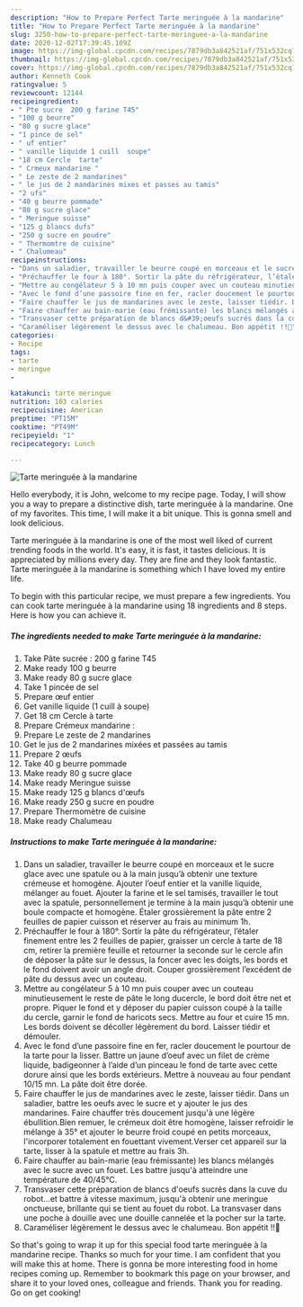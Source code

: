 ```yaml
---
description: "How to Prepare Perfect Tarte meringuée à la mandarine"
title: "How to Prepare Perfect Tarte meringuée à la mandarine"
slug: 3250-how-to-prepare-perfect-tarte-meringuee-a-la-mandarine
date: 2020-12-02T17:39:45.109Z
image: https://img-global.cpcdn.com/recipes/7879db3a842521af/751x532cq70/tarte-meringuee-a-la-mandarine-photo-principale-de-la-recette.jpg
thumbnail: https://img-global.cpcdn.com/recipes/7879db3a842521af/751x532cq70/tarte-meringuee-a-la-mandarine-photo-principale-de-la-recette.jpg
cover: https://img-global.cpcdn.com/recipes/7879db3a842521af/751x532cq70/tarte-meringuee-a-la-mandarine-photo-principale-de-la-recette.jpg
author: Kenneth Cook
ratingvalue: 5
reviewcount: 12144
recipeingredient:
- " Pte sucre  200 g farine T45"
- "100 g beurre"
- "80 g sucre glace"
- "1 pince de sel"
- " uf entier"
- " vanille liquide 1 cuill  soupe"
- "18 cm Cercle  tarte"
- " Crmeux mandarine "
- " Le zeste de 2 mandarines"
- " le jus de 2 mandarines mixes et passes au tamis"
- "2 ufs"
- "40 g beurre pommade"
- "80 g sucre glace"
- " Meringue suisse"
- "125 g blancs dufs"
- "250 g sucre en poudre"
- " Thermomtre de cuisine"
- " Chalumeau"
recipeinstructions:
- "Dans un saladier, travailler le beurre coupé en morceaux et le sucre glace avec une spatule ou à la main jusqu’à obtenir une texture crémeuse et homogène. Ajouter l’oeuf entier et la vanille liquide, mélanger au fouet. Ajouter la farine et le sel tamisés, travailler le tout avec la spatule, personnellement je termine à la main jusqu’à obtenir une boule compacte et homogène. Étaler grossièrement la pâte entre 2 feuilles de papier cuisson et réserver au frais au minimum 1h."
- "Préchauffer le four à 180°. Sortir la pâte du réfrigérateur, l’étaler finement entre les 2 feuilles de papier, graisser un cercle à tarte de 18 cm, retirer la première feuille et retourner la seconde sur le cercle afin de déposer la pâte sur le dessus, la foncer avec les doigts, les bords et le fond doivent avoir un angle droit. Couper grossièrement l’excédent de pâte du dessus avec un couteau."
- "Mettre au congélateur 5 à 10 mn puis couper avec un couteau minutieusement le reste de pâte le long ducercle, le bord doit être net et propre. Piquer le fond et y déposer du papier cuisson coupé à la taille du cercle, garnir le fond de haricots secs. Mettre au four et cuire 15 mn. Les bords doivent se décoller légèrement du bord. Laisser tiédir et démouler."
- "Avec le fond d’une passoire fine en fer, racler doucement le pourtour de la tarte pour la lisser. Battre un jaune d’oeuf avec un filet de crème liquide, badigeonner à l’aide d’un pinceau le fond de tarte avec cette dorure ainsi que les bords extérieurs. Mettre à nouveau au four pendant 10/15 mn. La pâte doit être dorée."
- "Faire chauffer le jus de mandarines avec le zeste, laisser tiédir. Dans un saladier, battre les oeufs avec le sucre et y ajouter le jus des mandarines. Faire chauffer très doucement jusqu&#39;à une légère ébullition.Bien remuer, le crémeux doit être homogène, laisser refroidir le mélange à 35° et ajouter le beurre froid coupé en petits morceaux, l&#39;incorporer totalement en fouettant vivement.Verser cet appareil sur la tarte, lisser à la spatule et mettre au frais 3h."
- "Faire chauffer au bain-marie (eau frémissante) les blancs mélangés avec le sucre avec un fouet. Les battre jusqu&#39;à atteindre une température de 40/45°C."
- "Transvaser cette préparation de blancs d&#39;oeufs sucrés dans la cuve du robot...et battre à vitesse maximum, jusqu&#39;à obtenir une meringue onctueuse, brillante qui se tient au fouet du robot. La transvaser dans une poche à douille avec une douille cannelée et la pocher sur la tarte."
- "Caraméliser légèrement le dessus avec le chalumeau. Bon appétit !!🍴"
categories:
- Recipe
tags:
- tarte
- meringue
- 

katakunci: tarte meringue  
nutrition: 103 calories
recipecuisine: American
preptime: "PT15M"
cooktime: "PT49M"
recipeyield: "1"
recipecategory: Lunch

---
```



![Tarte meringuée à la mandarine](https://img-global.cpcdn.com/recipes/7879db3a842521af/751x532cq70/tarte-meringuee-a-la-mandarine-photo-principale-de-la-recette.jpg)

Hello everybody, it is John, welcome to my recipe page. Today, I will show you a way to prepare a distinctive dish, tarte meringuée à la mandarine. One of my favorites. This time, I will make it a bit unique. This is gonna smell and look delicious.



Tarte meringuée à la mandarine is one of the most well liked of current trending foods in the world. It's easy, it is fast, it tastes delicious. It is appreciated by millions every day. They are fine and they look fantastic. Tarte meringuée à la mandarine is something which I have loved my entire life.


To begin with this particular recipe, we must prepare a few ingredients. You can cook tarte meringuée à la mandarine using 18 ingredients and 8 steps. Here is how you can achieve it.

<!--inarticleads1-->

##### The ingredients needed to make Tarte meringuée à la mandarine:

1. Take  Pâte sucrée : 200 g farine T45
1. Make ready 100 g beurre
1. Make ready 80 g sucre glace
1. Take 1 pincée de sel
1. Prepare  œuf entier
1. Get  vanille liquide (1 cuill à soupe)
1. Get 18 cm Cercle à tarte
1. Prepare  Crémeux mandarine :
1. Prepare  Le zeste de 2 mandarines
1. Get  le jus de 2 mandarines mixées et passées au tamis
1. Prepare 2 œufs
1. Take 40 g beurre pommade
1. Make ready 80 g sucre glace
1. Make ready  Meringue suisse
1. Make ready 125 g blancs d&#39;œufs
1. Make ready 250 g sucre en poudre
1. Prepare  Thermomètre de cuisine
1. Make ready  Chalumeau




<!--inarticleads2-->

##### Instructions to make Tarte meringuée à la mandarine:

1. Dans un saladier, travailler le beurre coupé en morceaux et le sucre glace avec une spatule ou à la main jusqu’à obtenir une texture crémeuse et homogène. Ajouter l’oeuf entier et la vanille liquide, mélanger au fouet. Ajouter la farine et le sel tamisés, travailler le tout avec la spatule, personnellement je termine à la main jusqu’à obtenir une boule compacte et homogène. Étaler grossièrement la pâte entre 2 feuilles de papier cuisson et réserver au frais au minimum 1h.
1. Préchauffer le four à 180°. Sortir la pâte du réfrigérateur, l’étaler finement entre les 2 feuilles de papier, graisser un cercle à tarte de 18 cm, retirer la première feuille et retourner la seconde sur le cercle afin de déposer la pâte sur le dessus, la foncer avec les doigts, les bords et le fond doivent avoir un angle droit. Couper grossièrement l’excédent de pâte du dessus avec un couteau.
1. Mettre au congélateur 5 à 10 mn puis couper avec un couteau minutieusement le reste de pâte le long ducercle, le bord doit être net et propre. Piquer le fond et y déposer du papier cuisson coupé à la taille du cercle, garnir le fond de haricots secs. Mettre au four et cuire 15 mn. Les bords doivent se décoller légèrement du bord. Laisser tiédir et démouler.
1. Avec le fond d’une passoire fine en fer, racler doucement le pourtour de la tarte pour la lisser. Battre un jaune d’oeuf avec un filet de crème liquide, badigeonner à l’aide d’un pinceau le fond de tarte avec cette dorure ainsi que les bords extérieurs. Mettre à nouveau au four pendant 10/15 mn. La pâte doit être dorée.
1. Faire chauffer le jus de mandarines avec le zeste, laisser tiédir. Dans un saladier, battre les oeufs avec le sucre et y ajouter le jus des mandarines. Faire chauffer très doucement jusqu&#39;à une légère ébullition.Bien remuer, le crémeux doit être homogène, laisser refroidir le mélange à 35° et ajouter le beurre froid coupé en petits morceaux, l&#39;incorporer totalement en fouettant vivement.Verser cet appareil sur la tarte, lisser à la spatule et mettre au frais 3h.
1. Faire chauffer au bain-marie (eau frémissante) les blancs mélangés avec le sucre avec un fouet. Les battre jusqu&#39;à atteindre une température de 40/45°C.
1. Transvaser cette préparation de blancs d&#39;oeufs sucrés dans la cuve du robot...et battre à vitesse maximum, jusqu&#39;à obtenir une meringue onctueuse, brillante qui se tient au fouet du robot. La transvaser dans une poche à douille avec une douille cannelée et la pocher sur la tarte.
1. Caraméliser légèrement le dessus avec le chalumeau. Bon appétit !!🍴




So that's going to wrap it up for this special food tarte meringuée à la mandarine recipe. Thanks so much for your time. I am confident that you will make this at home. There is gonna be more interesting food in home recipes coming up. Remember to bookmark this page on your browser, and share it to your loved ones, colleague and friends. Thank you for reading. Go on get cooking!

